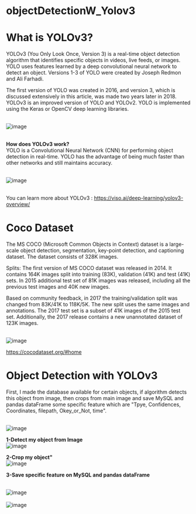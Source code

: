 # objectDetectionW_Yolov3

<div>
  
# What is YOLOv3?
YOLOv3 (You Only Look Once, Version 3) is a real-time object detection algorithm that identifies specific objects in videos, live feeds, or images. YOLO uses features learned by a deep convolutional neural network to detect an object. Versions 1-3 of YOLO were created by Joseph Redmon and Ali Farhadi.

The first version of YOLO was created in 2016, and version 3, which is discussed extensively in this article, was made two years later in 2018. YOLOv3 is an improved version of YOLO and YOLOv2. YOLO is implemented using the Keras or OpenCV deep learning libraries.

<br> ![image](https://user-images.githubusercontent.com/83788186/174971543-fd094683-1711-4e4c-88fb-7dad23a337f1.png) </br>

<br> **How does YOLOv3 work?** </br>
YOLO is a Convolutional Neural Network (CNN) for performing object detection in real-time. YOLO has the advantage of being much faster than other networks and still maintains accuracy.

<br> ![image](https://user-images.githubusercontent.com/83788186/174971806-e6d69e33-4bf4-4c2f-904a-3304baf5c870.png) </br>

<br> You can learn more about YOLOv3 : https://viso.ai/deep-learning/yolov3-overview/ </br>
</div>

<div>
  
 # Coco Dataset
  
  The MS COCO (Microsoft Common Objects in Context) dataset is a large-scale object detection, segmentation, key-point detection, and captioning dataset. The dataset consists of 328K images.
  
  Splits: The first version of MS COCO dataset was released in 2014. It contains 164K images split into training (83K), validation (41K) and test (41K) sets. In 2015 additional test set of 81K images was released, including all the previous test images and 40K new images.

Based on community feedback, in 2017 the training/validation split was changed from 83K/41K to 118K/5K. The new split uses the same images and annotations. The 2017 test set is a subset of 41K images of the 2015 test set. Additionally, the 2017 release contains a new unannotated dataset of 123K images.
  
  <br> ![image](https://user-images.githubusercontent.com/83788186/174972806-91b276b4-c658-4107-82d6-1e81f51bdb0e.png) </br>
  
  https://cocodataset.org/#home
</div>

<div>
  
 # Object Detection with YOLOv3
  
  First, I made the database available for certain objects, if algorithm detects this object from image, then crops from main image and save MySQL and pandas dataFrame some specific feature which are "Tpye, Confidences, Coordinates, filepath, Okey_or_Not, time".
  
  <br> ![image](https://user-images.githubusercontent.com/83788186/174973443-7447ab17-a306-49aa-a93b-22f6d6b25398.png)</br>
  
  
  **1-Detect my object from Image**
  <br> ![image](https://user-images.githubusercontent.com/83788186/174973050-e4183b7e-c594-4d46-8d19-89b966e579b4.png)  </br>
  
  **2-Crop my object"**
  <br>![image](https://user-images.githubusercontent.com/83788186/174976361-854df489-099b-4a4b-bfb0-29b567c1542c.png) </br>
  
  **3-Save specific feature on MySQL and pandas dataFrame**
  
  
  <br> ![image](https://user-images.githubusercontent.com/83788186/174976719-1668e2bc-8067-42c2-8c55-9c063cdffff6.png)</br>
  <br> ![image](https://user-images.githubusercontent.com/83788186/174976779-e5feff7b-4a65-4559-a1ca-9df65a884599.png)</br>
</div>
